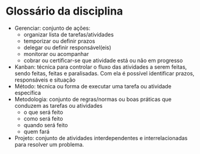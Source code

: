 # Glossário da disciplina

- Gerenciar: conjunto de ações: 
  - organizar lista de tarefas/atividades
  - temporizar ou definir prazos
  - delegar ou definir responsável(eis)
  - monitorar ou acompanhar
  - cobrar ou certificar-se que atividade está ou não em progresso
- Kanban: técnica para controlar o fluxo das atividades a serem feitas, sendo feitas, feitas e paralisadas. Com ela é possível identificar prazos, responsáveis e situação
- Método: técnica ou forma de executar uma tarefa ou atividade específica
- Metodologia: conjunto de regras/normas ou boas práticas que conduzem as tarefas ou atividades
  - o que será feito
  - como será feito
  - quando será feito
  - quem fará
- Projeto: conjunto de atividades interdependentes e interrelacionadas para resolver um problema.
